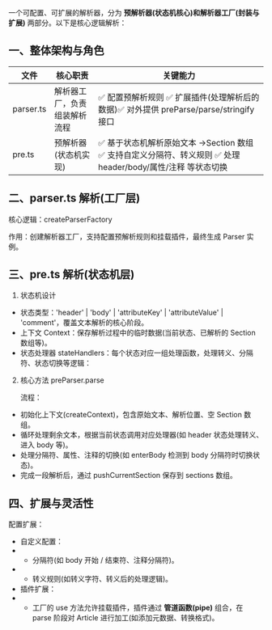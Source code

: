 一个可配置、可扩展的解析器，分为 **预解析器(状态机核心)和解析器工厂(封装与扩展)** 两部分。以下是核心逻辑解析：

## 一、整体架构与角色

| 文件      | 核心职责                     | 关键能力                                                                                                       |
| --------- | ---------------------------- | -------------------------------------------------------------------------------------------------------------- |
| parser.ts | 解析器工厂，负责组装解析流程 | ✅ 配置预解析规则 ✅ 扩展插件(处理解析后的数据)✅ 对外提供 preParse/parse/stringify 接口                       |
| pre.ts    | 预解析器(状态机实现)         | ✅ 基于状态机解析原始文本 →Section 数组 ✅ 支持自定义分隔符、转义规则 ✅ 处理 header/body/属性/注释 等状态切换 |

## 二、parser.ts 解析(工厂层)

核心逻辑：createParserFactory

作用：创建解析器工厂，支持配置预解析规则和挂载插件，最终生成 Parser 实例。

## 三、pre.ts 解析(状态机层)

1. 状态机设计

- 状态类型：'header' | 'body' | 'attributeKey' | 'attributeValue' | 'comment'，覆盖文本解析的核心阶段。
- 上下文 Context：保存解析过程中的临时数据(当前状态、已解析的 Section 数组等)。
- 状态处理器 stateHandlers：每个状态对应一组处理函数，处理转义、分隔符、状态切换等逻辑：

2. 核心方法 preParser.parse

   流程：

- 初始化上下文(createContext)，包含原始文本、解析位置、空 Section 数组。
- 循环处理剩余文本，根据当前状态调用对应处理器(如 header 状态处理转义、进入 body 等)。
- 处理分隔符、属性、注释的切换(如 enterBody 检测到 body 分隔符时切换状态)。
- 完成一段解析后，通过 pushCurrentSection 保存到 sections 数组。

## 四、扩展与灵活性

配置扩展：

- 自定义配置：
- - 分隔符(如 body 开始 / 结束符、注释分隔符)。
- - 转义规则(如转义字符、转义后的处理逻辑)。
- 插件扩展：
- - 工厂的 use 方法允许挂载插件，插件通过 **管道函数(pipe)** 组合，在 parse 阶段对 Article 进行加工(如添加元数据、转换格式)。
